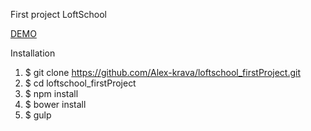 First project LoftSchool

<a href='http://loftschool.kravchenkoalex.ru/' target='_blank'> DEMO </a>

Installation

1. $ git clone https://github.com/Alex-krava/loftschool_firstProject.git
2. $ cd loftschool_firstProject
3. $ npm install
4. $ bower install
5. $ gulp
